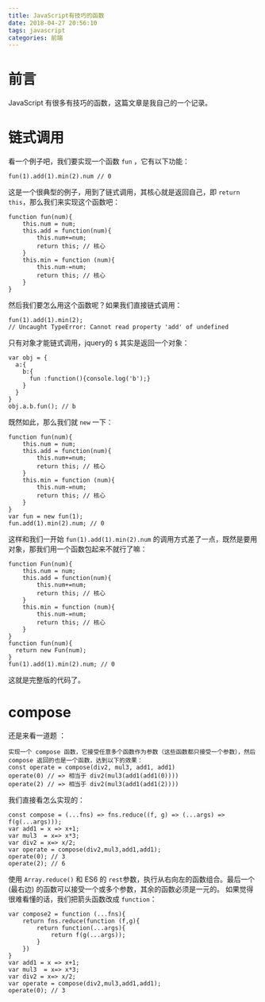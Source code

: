 ```yaml
---
title: JavaScript有技巧的函数
date: 2018-04-27 20:56:10
tags: javascript
categories: 前端
---
```

# 前言
JavaScript 有很多有技巧的函数，这篇文章是我自己的一个记录。

# 链式调用
看一个例子吧，我们要实现一个函数 `fun` ，它有以下功能：
```
fun(1).add(1).min(2).num // 0
```
这是一个很典型的例子，用到了链式调用，其核心就是返回自己，即 `return this`，那么我们来实现这个函数吧：
```
function fun(num){
    this.num = num;
    this.add = function(num){
        this.num+=num;
        return this; // 核心
    }
    this.min = function (num){
        this.num-=num;
        return this; // 核心
    }
}
```
然后我们要怎么用这个函数呢？如果我们直接链式调用：
```
fun(1).add(1).min(2);
// Uncaught TypeError: Cannot read property 'add' of undefined
```
只有对象才能链式调用，jquery的 `$` 其实是返回一个对象：
```
var obj = {
  a:{
    b:{
      fun :function(){console.log('b');}
    }
  }
}
obj.a.b.fun(); // b
```
既然如此，那么我们就 `new` 一下：
```
function fun(num){
    this.num = num;
    this.add = function(num){
        this.num+=num;
        return this; // 核心
    }
    this.min = function (num){
        this.num-=num;
        return this; // 核心
    }
}
var fun = new fun(1);
fun.add(1).min(2).num; // 0
```
这样和我们一开始 `fun(1).add(1).min(2).num` 的调用方式差了一点，既然是要用对象，那我们用一个函数包起来不就行了嘛：
```
function Fun(num){
    this.num = num;
    this.add = function(num){
        this.num+=num;
        return this; // 核心
    }
    this.min = function (num){
        this.num-=num;
        return this; // 核心
    }
}
function fun(num){
  return new Fun(num);
}
fun(1).add(1).min(2).num; // 0
```
这就是完整版的代码了。

# compose
还是来看一道题 ：
```
实现一个 compose 函数，它接受任意多个函数作为参数（这些函数都只接受一个参数），然后 compose 返回的也是一个函数，达到以下的效果：
const operate = compose(div2, mul3, add1, add1)
operate(0) // => 相当于 div2(mul3(add1(add1(0))))
operate(2) // => 相当于 div2(mul3(add1(add1(2))))
```
我们直接看怎么实现的：
```
const compose = (...fns) => fns.reduce((f, g) => (...args) => f(g(...args)));
var add1 = x => x+1;
var mul3  = x=> x*3;
var div2 = x=> x/2;
var operate = compose(div2,mul3,add1,add1);
operate(0); // 3
operate(2); // 6
```
使用 `Array.reduce()` 和 ES6 的 `rest`参数，执行从右向左的函数组合。最后一个 (最右边) 的函数可以接受一个或多个参数，其余的函数必须是一元的。
如果觉得很难看懂的话，我们把箭头函数改成 `function`：
```
var compose2 = function (...fns){
    return fns.reduce(function (f,g){
        return function(...args){
            return f(g(...args));
        }
    })
}
var add1 = x => x+1;
var mul3  = x=> x*3;
var div2 = x=> x/2;
var operate = compose(div2,mul3,add1,add1);
operate(0); // 3
```